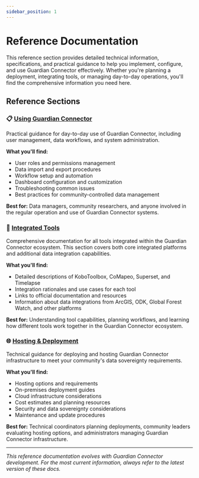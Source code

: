 ```yaml
---
sidebar_position: 1
---
```


# Reference Documentation

This reference section provides detailed technical information, specifications, and practical guidance to help you implement, configure, and use Guardian Connector effectively. Whether you're planning a deployment, integrating tools, or managing day-to-day operations, you'll find the comprehensive information you need here.

## Reference Sections

### 📋 **[Using Guardian Connector](./using-gc/)**

Practical guidance for day-to-day use of Guardian Connector, including user management, data workflows, and system administration.

**What you'll find:**
- User roles and permissions management
- Data import and export procedures
- Workflow setup and automation
- Dashboard configuration and customization
- Troubleshooting common issues
- Best practices for community-controlled data management

**Best for:** Data managers, community researchers, and anyone involved in the regular operation and use of Guardian Connector systems.

### 🔧 **[Integrated Tools](./integrated-tools/)**

Comprehensive documentation for all tools integrated within the Guardian Connector ecosystem. This section covers both core integrated platforms and additional data integration capabilities.

**What you'll find:**
- Detailed descriptions of KoboToolbox, CoMapeo, Superset, and Timelapse
- Integration rationales and use cases for each tool
- Links to official documentation and resources
- Information about data integrations from ArcGIS, ODK, Global Forest Watch, and other platforms

**Best for:** Understanding tool capabilities, planning workflows, and learning how different tools work together in the Guardian Connector ecosystem.

### 🌐 **[Hosting & Deployment](./hosting/)**

Technical guidance for deploying and hosting Guardian Connector infrastructure to meet your community's data sovereignty requirements.

**What you'll find:**
- Hosting options and requirements
- On-premises deployment guides
- Cloud infrastructure considerations
- Cost estimates and planning resources
- Security and data sovereignty considerations
- Maintenance and update procedures

**Best for:** Technical coordinators planning deployments, community leaders evaluating hosting options, and administrators managing Guardian Connector infrastructure.

---

*This reference documentation evolves with Guardian Connector development. For the most current information, always refer to the latest version of these docs.*